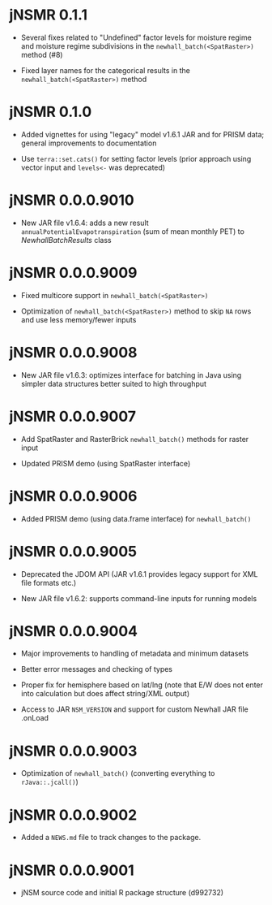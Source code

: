 # jNSMR 0.1.1

 - Several fixes related to "Undefined" factor levels for moisture regime and moisture regime subdivisions in the `newhall_batch(<SpatRaster>)` method (#8)
 
 - Fixed layer names for the categorical results in the `newhall_batch(<SpatRaster>)` method
 
# jNSMR 0.1.0

 - Added vignettes for using "legacy" model v1.6.1 JAR and for PRISM data; general improvements to documentation
 
 - Use `terra::set.cats()` for setting factor levels (prior approach using vector input and `levels<-` was deprecated) 

# jNSMR 0.0.0.9010

 - New JAR file v1.6.4: adds a new result `annualPotentialEvapotranspiration` (sum of mean monthly PET) to _NewhallBatchResults_ class
 
# jNSMR 0.0.0.9009

 - Fixed multicore support in `newhall_batch(<SpatRaster>)`
 
 - Optimization of `newhall_batch(<SpatRaster>)` method to skip `NA` rows and use less memory/fewer inputs
 
# jNSMR 0.0.0.9008
 
 - New JAR file v1.6.3: optimizes interface for batching in Java using simpler data structures better suited to high throughput
 
# jNSMR 0.0.0.9007

 - Add SpatRaster and RasterBrick `newhall_batch()` methods for raster input 
 
 - Updated PRISM demo (using SpatRaster interface)
 
# jNSMR 0.0.0.9006
 
 - Added PRISM demo (using data.frame interface) for `newhall_batch()`

# jNSMR 0.0.0.9005

 - Deprecated the JDOM API (JAR v1.6.1 provides legacy support for XML file formats etc.)
 
 - New JAR file v1.6.2: supports command-line inputs for running models

# jNSMR 0.0.0.9004

 - Major improvements to handling of metadata and minimum datasets

 - Better error messages and checking of types

 - Proper fix for hemisphere based on lat/lng (note that E/W does not enter into calculation but does affect string/XML output)

 - Access to JAR `NSM_VERSION` and support for custom Newhall JAR file .onLoad

# jNSMR 0.0.0.9003

 - Optimization of `newhall_batch()` (converting everything to `rJava::.jcall()`)

# jNSMR 0.0.0.9002

 - Added a `NEWS.md` file to track changes to the package.
 
# jNSMR 0.0.0.9001

 - jNSM source code and initial R package structure (d992732)
